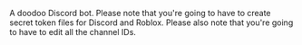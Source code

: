 A doodoo Discord bot.
Please note that you're going to have to create secret token files for Discord and Roblox.
Please also note that you're going to have to edit all the channel IDs.
